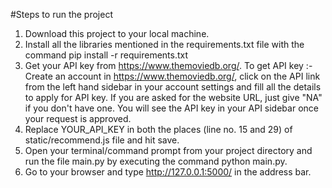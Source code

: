 #Steps to run the project 

1. Download this project to your local machine.
2. Install all the libraries mentioned in the requirements.txt file with the command pip install -r requirements.txt
3. Get your API key from https://www.themoviedb.org/.
	To get API key :- <br/>
		Create an account in https://www.themoviedb.org/, click on the API link from the left hand sidebar in your account 
		settings and fill all the details to apply for API key. If you are asked for the website URL, just give "NA" if you 
		don't have one. You will see the API key in your API sidebar once your request is approved.
4. Replace YOUR_API_KEY in both the places (line no. 15 and 29) of static/recommend.js file and hit save.
5. Open your terminal/command prompt from your project directory and run the file main.py by executing the command python main.py.
6. Go to your browser and type http://127.0.0.1:5000/ in the address bar.
